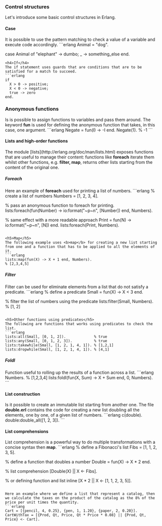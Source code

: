 <h3>Control structures</h3>
Let's introduce some basic control structures in Erlang.

<h4>Case</h4>
It is possible to use the pattern matching to check a value of a variable and execute code accordingly.
```erlang
Animal = "dog".

case Animal of
  "elephant" -> dumbo;
  _ -> something_else
end.
```
<h4>If</h4>
The if statement uses guards that are conditions that are to be satisfied for a match to succeed.
```erlang
if
  X > 0 -> positive;
  X < 0 -> negative;
  true -> zero
end.
```

<h3>Anonymous functions</h3>
Is is possible to assign functions to variables and pass them around. The keyword <b>fun</b> is used for defining the anonymous function that takes, in this case, one argument.
```erlang
Negate = fun(I) -> -I end.
Negate(1). % -1
```

<h4>Lists and high-order functions</h4>
The module [lists](http://erlang.org/doc/man/lists.html) exposes functions that are useful to manage their content: functions like <b>foreach</b> iterate them whilst other functions, e.g. <b>filter, map</b>, returns other lists starting from the content of the original one.

<h5>Foreach</h5>
Here an example of <b>foreach</b> used for printing a list of numbers.
```erlang
% create a list of numbers
Numbers = [1, 2, 3, 4].

% pass an anonymous function to foreach for printing.
lists:foreach(fun(Number) -> io:format("~p~n", [Number]) end, Numbers).

% same effect with a more readable approach
Print = fun(N) -> io:format("~p~n", [N]) end.
lists:foreach(Print, Numbers).
```

<h5>Map</h5>
The following example uses <b>map</b> for creating a new list starting from one and a function that has to be applied to all the elements of it.
```erlang
lists:map(fun(X) -> X + 1 end, Numbers).
% [2,3,4,5]
```

<h5>Filter</h5>
Filter can be used for eliminate elements from a list that do not satisfy a predicate.
```erlang
% define a predicate
Small = fun(X) -> X < 3 end.

% filter the list of numbers using the predicate
lists:filter(Small, Numbers).
% [1, 2]
```

<h5>Other functions using predicates</h5>
The following are functions that works using predicates to check the list.
```erlang
lists:all(Small, [0, 1, 2]).             % true
lists:any(Small, [0, 1, 2, 3]).          % true
lists:takewhile(Small, [1, 2, 1, 4, 1]). % [1,2,1]
lists:dropwhile(Small, [1, 2, 1, 4, 1]). % [4,1]
```

<h5>Foldl</h5>
Function useful to rolling up the results of a function across a list.
```erlang
Numbers.  % [1,2,3,4]
lists:foldl(fun(X, Sum) -> X + Sum end, 0, Numbers).
```

<h4>List construction</h4>
Is it possible to create an immutable list starting from another one. The file <b>double.erl</b> contains the code for creating a new list doubling all the elements, one by one, of a given list of numbers.
```erlang
c(double).
double:double_all([1, 2, 3]).
```

<h4>List comprehensions</h4>
List comprehension is a powerful way to do multiple transformations with a concise syntax then <b>map</b>.
```erlang
% define a Fibonacci's list
Fibs = [1, 1, 2, 3, 5].

% define a function that doubles a number
Double = fun(X) -> X * 2 end.

% list comprehension
[Double(X) || X <- Fibs].

% or defining function and list inline
[X * 2 || X <- [1, 1, 2, 3, 5]].
```

Here an example where we define a list that represent a catalog, then we calculate the taxes on the product of the catalog as the 8% of the price per unit times the quantity.
```erlang
Cart = [{pencil, 4, 0.25}, {pen, 1, 1.20}, {paper, 2, 0.20}].
CartWithTax = [{Prod, Qt, Price, Qt * Price * 0.08} || {Prod, Qt, Price} <- Cart].
```
